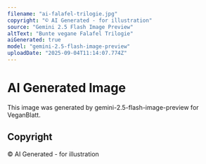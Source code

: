 ```yaml
---
filename: "ai-falafel-trilogie.jpg"
copyright: "© AI Generated - for illustration"
source: "Gemini 2.5 Flash Image Preview"
altText: "Bunte vegane Falafel Trilogie"
aiGenerated: true
model: "gemini-2.5-flash-image-preview"
uploadDate: "2025-09-04T11:14:07.774Z"
---
```


# AI Generated Image

This image was generated by gemini-2.5-flash-image-preview for VeganBlatt.

## Copyright
© AI Generated - for illustration
